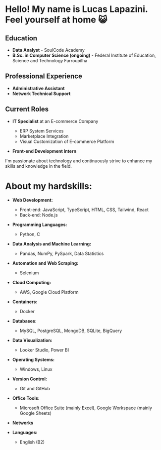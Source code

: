 # Hello! My name is Lucas Lapazini. Feel yourself at home :smiley_cat:

## Education
- **Data Analyst** - SoulCode Academy
- **B.Sc. in Computer Science (ongoing)** - Federal Institute of Education, Science and Technology Farroupilha

## Professional Experience
- **Administrative Assistant**
- **Network Technical Support**

## Current Roles
- **IT Specialist** at an E-commerce Company
  - ERP System Services
  - Marketplace Integration
  - Visual Customization of E-commerce Platform

- **Front-end Development Intern**

I'm passionate about technology and continuously strive to enhance my skills and knowledge in the field.

# About my **hardskills**:

- **Web Development:**
  - Front-end: JavaScript, TypeScript, HTML, CSS, Tailwind, React
  - Back-end: Node.js

- **Programming Languages:**
  - Python, C

- **Data Analysis and Machine Learning:**
  - Pandas, NumPy, PySpark, Data Statistics

- **Automation and Web Scraping:**
  - Selenium

- **Cloud Computing:**
  - AWS, Google Cloud Platform

- **Containers:**
  - Docker

- **Databases:**
  - MySQL, PostgreSQL, MongoDB, SQLite, BigQuery

- **Data Visualization:**
  - Looker Studio, Power BI

- **Operating Systems:**
  - Windows, Linux

- **Version Control:**
  - Git and GitHub

- **Office Tools:**
  - Microsoft Office Suite (mainly Excel), Google Workspace (mainly Google Sheets)

- **Networks**

- **Languages:**
  - English (B2)
